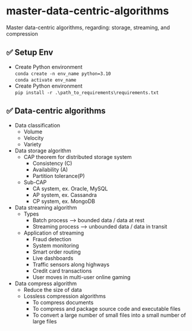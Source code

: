 # master-data-centric-algorithms
Master data-centric algorithms, regarding: storage, streaming, and compression

## ✅ Setup Env
- Create Python environment\
`conda create -n env_name python=3.10`\
`conda activate env_name`
- Create Python environment\
`pip install -r .\path_to_requirements\requirements.txt`


## ✅ Data-centric algorithms
- Data classification
  - Volume
  - Velocity
  - Variety
- Data storage algorithm
  - CAP theorem for distributed storage system
    - Consistency (C)
    - Availability (A)
    - Partition tolerance(P)
  - Sub-CAP
    - CA system, ex. Oracle, MySQL
    - AP system, ex. Cassandra
    - CP system, ex. MongoDB
- Data streaming algorithm
  - Types 
    - Batch process --> bounded data / data at rest
    - Streaming process --> unbounded data / data in transit
  - Application of streaming
    - Fraud detection 
    - System monitoring 
    - Smart order routing 
    - Live dashboards 
    - Traffic sensors along highways
    - Credit card transactions 
    - User moves in multi-user online gaming
- Data compress algorithm
  - Reduce the size of data
  - Lossless compression algorithms
    - To compress documents 
    - To compress and package source code and executable files 
    - To convert a large number of small files into a small number of large files